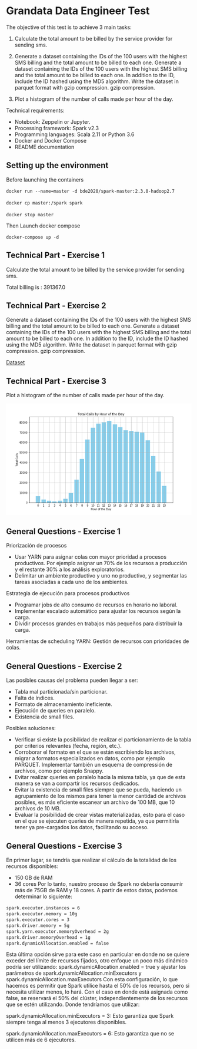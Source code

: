
# Grandata Data Engineer Test
The objective of this test is to achieve 3 main tasks:

1. Calculate the total amount to be billed by the service provider for sending sms.
2. Generate a dataset containing the IDs of the 100 users with the highest SMS billing and the total amount to be billed to each one. Generate a dataset containing the IDs of the 100 users with the highest SMS billing and the total amount to be billed to each one. In addition to the ID, include the ID hashed using the MD5 algorithm. Write the dataset in parquet format with gzip compression.
gzip compression.

3. Plot a histogram of the number of calls made per hour of the day.

Technical requirements:
- Notebook: Zeppelin or Jupyter.
- Processing framework: Spark v2.3
- Programming languages: Scala 2.11 or Python 3.6
- Docker and Docker Compose
- README documentation

## Setting up the environment

Before launching the containers
```
docker run --name=master -d bde2020/spark-master:2.3.0-hadoop2.7

docker cp master:/spark spark

docker stop master
```

Then Launch docker compose
```
docker-compose up -d
```
## Technical Part - Exercise 1
Calculate the total amount to be billed by the service provider for sending sms.

Total billing is : 391367.0

## Technical Part - Exercise 2
Generate a dataset containing the IDs of the 100 users with the highest SMS billing and the total amount to be billed to each one. Generate a dataset containing the IDs of the 100 users with the highest SMS billing and the total amount to be billed to each one. In addition to the ID, include the ID hashed using the MD5 algorithm. Write the dataset in parquet format with gzip compression.
gzip compression.

[Dataset](top_100_bills.csv)

## Technical Part - Exercise 3
Plot a histogram of the number of calls made per hour of the day.

![Histogram](histogram.png)

## General Questions - Exercise 1
Priorización de procesos
- Usar YARN para asignar colas con mayor prioridad a procesos productivos. Por ejemplo asignar un 70% de los recursos a producción y el restante 30% a los análisis exploratorios.
- Delimitar un ambiente productivo y uno no productivo, y segmentar las tareas asociadas a cada uno de los ambientes.
 
Estrategia de ejecución para procesos productivos

- Programar jobs de alto consumo de recursos en horario no laboral.
- Implementar escalado automático para ajustar los recursos según la carga.
- Dividir procesos grandes en trabajos más pequeños para distribuir la carga.

Herramientas de scheduling
YARN: Gestión de recursos con prioridades de colas.

## General Questions - Exercise 2
Las posibles causas del problema pueden llegar a ser:
- Tabla mal particionada/sin particionar.
- Falta de índices.
- Formato de almacenamiento ineficiente.
- Ejecución de queries en paralelo.
- Existencia de small files.

Posibles soluciones:
- Verificar si existe la posibilidad de realizar el particionamiento de la tabla por criterios relevantes (fecha, región, etc.).
- Corroborar el formato en el que se están escribiendo los archivos, migrar a formatos especializados en datos, como por ejemplo PARQUET. Implementar también un esquema de compressión de archivos, como por ejemplo Snappy.
- Evitar realizar queries en paralelo hacia la misma tabla, ya que de esta manera se van a compartir los recursos dedicados.
- Evitar la existencia de small files siempre que se pueda, haciendo un agrupamiento de los mismos para tener la menor cantidad de archivos posibles, es más eficiente escanear un archivo de 100 MB, que 10 archivos de 10 MB.
- Evaluar la posibilidad de crear vistas materializadas, esto para el caso en el que se ejecuten queries de manera repetida, ya que permitiría tener ya pre-cargados los datos, facilitando su acceso.

## General Questions - Exercise 3 
En primer lugar, se tendría que realizar el cálculo de la totalidad de los recursos disponibles:
- 150 GB de RAM
- 36 cores
Por lo tanto, nuestro proceso de Spark no debería consumir más de 75GB de RAM y 18 cores.
A partir de estos datos, podemos determinar lo siguiente:
```
spark.executor.instances = 6
spark.executor.memory = 10g
spark.executor.cores = 3
spark.driver.memory = 5g
spark.yarn.executor.memoryOverhead = 2g
spark.driver.memoryOverhead = 1g
spark.dynamicAllocation.enabled = false
```
Esta última opción sirve para este caso en particular en donde no se quiere exceder del límite de recursos fijados, otro enfoque un poco más dinámico podría ser utilizando:
spark.dynamicAllocation.enabled = true y ajustar los parámetros de spark.dynamicAllocation.minExecutors y spark.dynamicAllocation.maxExecutors
Con esta configuración, lo que hacemos es permitir que Spark utilice hasta el 50% de los recursos, pero si necesita utilizar menos, lo hará. Con el caso en donde está asignada como false, se reservará el 50% del clúster, independientemente de los recursos que se estén utilizando.
Donde tendríamos que utilizar:

spark.dynamicAllocation.minExecutors = 3: Esto garantiza que Spark siempre tenga al menos 3 ejecutores disponibles.

spark.dynamicAllocation.maxExecutors = 6: Esto garantiza que no se utilicen más de 6 ejecutores.
